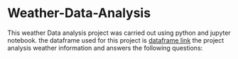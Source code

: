 # Weather-Data-Analysis
This weather Data analysis project was carried out using python and jupyter notebook. the dataframe used for this project is [dataframe link](https://github.com/Joyce696/Weather-Data-Analysis/blob/2d2e853dd1b28356cc9c0fbeb960e0cd2244bcee/1.%20Weather%20Data.csv)
the project analysis weather information and answers the following questions:
